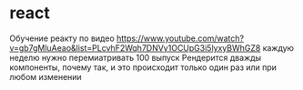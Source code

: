 # react
Обучение реакту по видео 
https://www.youtube.com/watch?v=gb7gMluAeao&list=PLcvhF2Wqh7DNVy1OCUpG3i5lyxyBWhGZ8
каждую неделю нужно перемиатривать 100 выпуск
Рендерится дважды компоненты, почему так, и это происходит только один раз или при любом изменении

